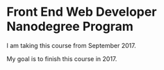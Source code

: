 # Front End Web Developer Nanodegree Program

I am taking this course from September 2017.

My goal is to finish this course in 2017.
